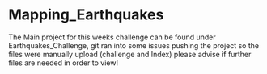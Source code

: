 # Mapping_Earthquakes

The Main project for this weeks challenge can be found under Earthquakes_Challenge, git ran into some issues pushing the project so the files were manually upload (challenge and Index) please advise if further files are needed in order to view!
